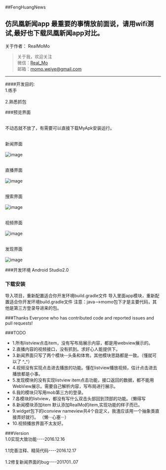 ##FengHuangNews

仿凤凰新闻app
最重要的事情放前面说，请用wifi测试,最好也下载凤凰新闻app对比。
---
关于作者：
RealMoMo
> 关于我，欢迎关注  
   微信：[Real_Mo]()  
   邮箱：momo.weiye@gmail.com
-------------
####开发目的: 
<br>1.练手</br>
<br>2.熟悉抓包</br>

###预览界面

<br>不动态就不放了，有需要可以直接下载MyApk安装运行。</br>


<br>新闻界面</br>
	<br> ![image](https://github.com/RealMoMo/FengHuangNews/blob/master/pic/pic1.png)</br>

<br> 直播界面</br>
 <br> ![image](https://github.com/RealMoMo/FengHuangNews/blob/master/pic/pic2.png)</br>

<br> 搜索界面</br>
  <br> ![image](https://github.com/RealMoMo/FengHuangNews/blob/master/pic/pic3.png)</br>

<br> 视频界面</br>
  <br>  ![image](https://github.com/RealMoMo/FengHuangNews/blob/master/pic/pic4.png)</br>

<br>  发现界面</br>
   <br>  ![image](https://github.com/RealMoMo/FengHuangNews/blob/master/pic/pic5.png)</br>

     
   

###开发环境
Android Studio2.0


### 下载安装
导入项目，重新配置适合你开发环境build.gradle文件
导入里面app模块，重新配置适合你开发环境build.gradle文件
注意：java-->momo包下才是主要代码，其他是第三方登录导进来的包。



###Thanks
Everyone who has contributed code and reported issues and pull requests!



###TODO
 * 1.所有listview点击item，没有写布局展示内容，都是用webview展示的。
 * 2.直播内容的视频接口，没有抓到。求好心人能提供下。
 * 3.新闻界面只写了两个模块--头条和体育。其他模块思路都是一致。（懂就可以了 ^_^）
 * 4.视频没有实现点击进去播放的功能。懂在listview播放视频，估计点击进去播放都是小事。
 * 5.发现模块的没有实现listview item点击功能，接口返回的数据，都不能用WebView展示。需要自己解析内容，写布局进行展示。
 * 6.我的模块只写用mob第三方的登录。
 * 7.各模块的listview，都没有写什么双击头部回到顶部的功能。（懒得写
 * 8.新闻模块添加item 默认添加RealMo的item,实现功能的样子而已。
 * 9.widget包下的iconview nameview共4个自定义，我渣应该用一个抽象类直接弄好就行。   （懒···心塞···）
 * 10.视频播放界面不太友好。


###Version
<br>1.0实现大致功能----2016.12.16</br>
<br>1.1完善注释、精简代码----2016.12.17</br>
<br>1.2修复新闻界面的bug----201701..07</br>
